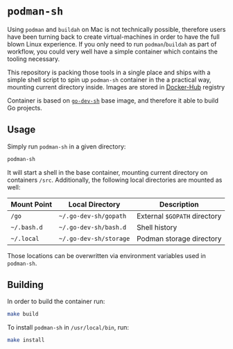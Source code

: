 # `podman-sh`

Using `podman` and `buildah` on Mac is not technically possible, therefore users have been turning
back to create virtual-machines in order to have the full blown Linux experience. If you only need
to run `podman`/`buildah` as part of workflow, you could very well have a simple container which
contains the tooling necessary.

This repository is packing those tools in a single place and ships with a simple shell script to
spin up `podman-sh` container in the a practical way, mounting current directory inside. Images are
stored in [Docker-Hub][dockerhub] registry

Container is based on [`go-dev-sh`][go-dev-sh] base image, and therefore it able to build Go
projects.

## Usage

Simply run `podman-sh` in a given directory:

```bash
podman-sh
```

It will start a shell in the base container, mounting current directory on containers `/src`.
Additionally, the following local directories are mounted as well:

| Mount Point | Local Directory        | Description                     |
|-------------|------------------------|---------------------------------|
| `/go`       | `~/.go-dev-sh/gopath`  | External `$GOPATH` directory    |
| `~/.bash.d` | `~/.go-dev-sh/bash.d`  | Shell history                   |
| `~/.local`  | `~/.go-dev-sh/storage` | Podman storage directory        |

Those locations can be overwritten via environment variables used in `podman-sh`.

## Building

In order to build the container run:

```bash
make build
```

To install `podman-sh` in `/usr/local/bin`, run:

```bash
make install
```

[dockerhub]: https://hub.docker.com/r/otaviof/podman-sh
[go-dev-sh]: https://github.com/otaviof/go-dev-sh